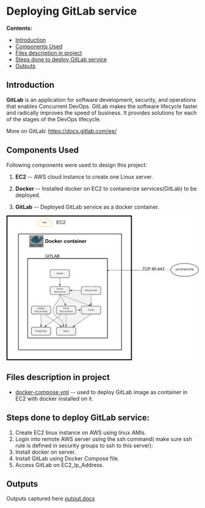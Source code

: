 # Deploying GitLab service

<a name="top"></a>
__Contents:__

* [Introduction](#intro)
* [Components Used](#components)
* [Files description in project](#files)
* [Steps done to deploy GitLab service](#steps)
* [Outputs](#output)



<a name="intro"></a>
## Introduction

**GitLab** is an application for software development, security, and operations that enables Concurrent DevOps. GitLab makes the software
lifecycle faster and radically improves the speed of business. It provides solutions for each of the stages of the DevOps lifecycle.

More on GitLab: https://docs.gitlab.com/ee/


<a name="Components"></a>
## Components Used

Following components were used to design this project:

1. **EC2** -- AWS cloud instance to create one Linux server.

2. **Docker** -- Installed docker on EC2 to contanerize services(GitLab) to be deployed.

3. **GitLab** -- Deployed GitLab service as a docker container.


![Architecture diagram of project](./diagram/architecture_diagram.png)

<a name="files"></a>
## Files description in project

* [docker-compose.yml](./deploy/docker-compose.yml) -- used to deploy GitLab image as container in EC2 with docker installed on it.


<a name="steps"></a>
## Steps done to deploy GitLab service:

1) Create EC2 linux instance on AWS using linux AMIs.
2) Login into remote AWS server using the ssh command( make sure ssh rule is defined in security groups to ssh to this server):
3) Install docker on server.
4) Install GitLab using Docker Compose file.
5) Access GitLab on EC2_Ip_Address.

<a name="output"></a>
## Outputs
Outputs captured here [output.docx](./output.docx)
